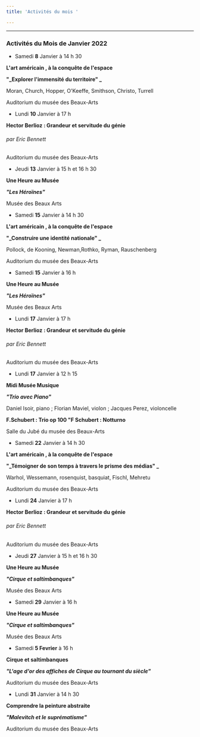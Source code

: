 ```yaml
---
title: 'Activités du mois '

---
```

***

### Activités du Mois de Janvier 2022

* Samedi **8** Janvier à 14 h 30

**L'art américain , à la conquête de l'espace**

**"_Explorer l'immensité du territoire"   _**

Moran, Church, Hopper, O'Keeffe, Smithson, Christo, Turrell

Auditorium du musée des Beaux-Arts

* Lundi **10** Janvier à 17 h

**Hector Berlioz : Grandeur et servitude du génie**

###### par Eric Bennett

Auditorium du musée des Beaux-Arts

* Jeudi **13** Janvier à 15 h et 16 h 30

**Une Heure au Musée**

**_"Les Héroïnes"_**

Musée des Beaux Arts

* Samedi **15** Janvier à 14 h 30

**L'art américain , à la conquête de l'espace**

**"_Construire une identité nationale"   _**

Pollock, de Kooning, Newman,Rothko, Ryman, Rauschenberg

Auditorium du musée des Beaux-Arts

* Samedi **15** Janvier à  16 h

**Une Heure au Musée**

**_"Les Héroïnes"_**

Musée des Beaux Arts

* Lundi **17** Janvier à 17 h

**Hector Berlioz : Grandeur et servitude du génie**

###### par _Eric Bennett_

Auditorium du musée des Beaux-Arts

* Lundi **17** Janvier à 12 h 15

**Midi Musée Musique**

**_"Trio avec Piano"_**

Daniel Isoir, piano ; Florian Maviel, violon ; Jacques Perez, violoncelle

**F.Schubert : Trio op 100       "F Schubert : Notturno**

Salle du Jubé du musée des Beaux-Arts

* Samedi **22** Janvier à 14 h 30

**L'art américain , à la conquête de l'espace**

**"_Témoigner de son temps à travers le prisme des médias"   _**

Warhol, Wessemann, rosenquist, basquiat, Fischl, Mehretu

Auditorium du musée des Beaux-Arts

* Lundi **24** Janvier à 17 h

**Hector Berlioz : Grandeur et servitude du génie**

###### par Eric Bennett

Auditorium du musée des Beaux-Arts

* Jeudi **27** Janvier à 15 h et 16 h 30

**Une Heure au Musée**

**_"Cirque et saltimbanques"_**

Musée des Beaux Arts

* Samedi **29** Janvier à  16 h

**Une Heure au Musée**

**_"Cirque et saltimbanques"_**

Musée des Beaux Arts

* Samedi **5 Fevrier** à  16 h

**Cirque et saltimbanques**

**_"L'age d'or des affiches de Cirque au tournant du siècle"_**

Auditorium du musée des Beaux-Arts

* Lundi **31** Janvier à 14 h 30

**Comprendre la peinture abstraite**

**_"Malevitch et le suprématisme"_**

Auditorium du musée des Beaux-Arts